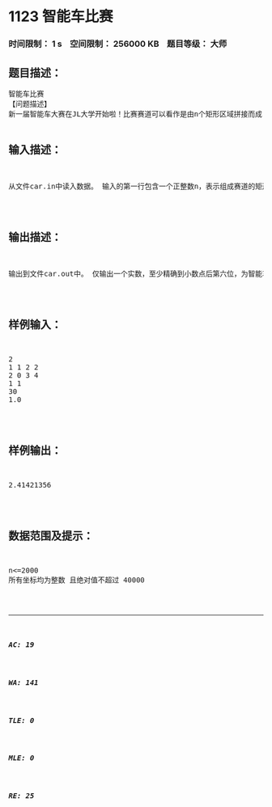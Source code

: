 # 1123 智能车比赛   
### 时间限制： 1 s&nbsp;&nbsp;&nbsp;&nbsp;空间限制： 256000 KB&nbsp;&nbsp;&nbsp;&nbsp;题目等级： 大师  
## 题目描述：  

<pre>
智能车比赛  
【问题描述】  
新一届智能车大赛在JL大学开始啦！比赛赛道可以看作是由n个矩形区域拼接而成（如下图所示），每个矩形的边都平行于坐标轴，第i个矩形区域的左下角和右上角坐标分别为(xi,1,yi,1)和(xi,2,yi,2)。 题目保证：xi,1<xi,2=xi+1,1，且yi,1< yi,2，相邻两个矩形一定有重叠在一起的边（如图中虚线所示），智能车可以通过这部分穿梭于矩形区域之间。  
选手们需要在最快的时间内让自己设计的智能车从一个给定的起点S点到达一个给定的终点T点，且智能车不能跑出赛道。假定智能车的速度恒为v且转向不消耗任何时间，你能算出最快需要多少时间完成比赛么？

</pre>
  
  
## 输入描述：  

<pre>
从文件car.in中读入数据。 输入的第一行包含一个正整数n，表示组成赛道的矩形个数。 接下来n行描述这些矩形，其中第i行包含4个整数xi,1, yi,1, xi,2, yi,2，表示第i个矩形左下角和右上角坐标分别为(xi,1, yi,1)和(xi,2, yi,2)。 接下来一行包含两个整数xS, yS，表示起点坐标。 接下来一行包含两个整数xT, yT，表示终点坐标。 接下来一行包含一个实数v(1≤v≤10 )，表示智能车的速度。
</pre>
  
  
## 输出描述：  

<pre>
输出到文件car.out中。 仅输出一个实数，至少精确到小数点后第六位，为智能车完成比赛的最快时间。
</pre>
  
  
## 样例输入：  

<pre>
2
1 1 2 2
2 0 3 4
1 1
30
1.0
</pre>
  
  
## 样例输出：  

<pre>
2.41421356
</pre>
  
  
## 数据范围及提示：  

<pre>
n<=2000
所有坐标均为整数 且绝对值不超过 40000
</pre>
  
  
***  

##### AC: 19  
##### WA: 141  
##### TLE: 0  
##### MLE: 0  
##### RE: 25  

